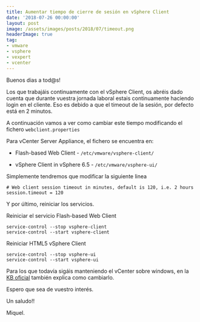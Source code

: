 ```yaml
---
title: Aumentar tiempo de cierre de sesión en vSphere Client
date: '2018-07-26 00:00:00'
layout: post
image: /assets/images/posts/2018/07/timeout.png
headerImage: true
tag:
- vmware
- vsphere
- vexpert
- vcenter
---
```


Buenos dias a tod@s!

Los que trabajáis continuamente con el vSphere Client, os abréis dado cuenta que durante vuestra jornada laboral estais continuamente haciendo login en el cliente. Eso es debido a que el timeout de la sesión, por defecto está en 2 minutos.

A continuación vamos a ver como cambiar este tiempo modificando el fichero `webclient.properties` 

Para vCenter Server Appliance, el fichero se encuentra en:

* Flash-based Web Client - `/etc/vmware/vsphere-client/`

* vSphere Client in vSphere 6.5 - `/etc/vmware/vsphere-ui/`

Simplemente tendremos que modificar la siguiente linea

```ssh
# Web client session timeout in minutes, default is 120, i.e. 2 hours
session.timeout = 120
```

Y por último, reiniciar los servicios.

Reiniciar el servicio Flash-based Web Client 

```ssh
service-control --stop vsphere-client
service-control --start vsphere-client
```

Reiniciar HTML5 vSphere Client 

```ssh
service-control --stop vsphere-ui
service-control --start vsphere-ui
```

Para los que todavía sigáis manteniendo el vCenter sobre windows, en la [KB oficial](https://kb.vmware.com/s/article/2040626) también explica como cambiarlo.

Espero que sea de vuestro interés.

Un saludo!!

Miquel.